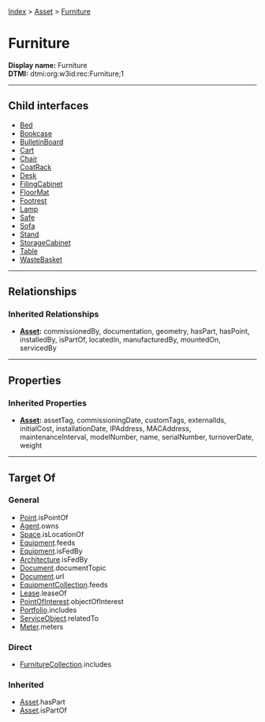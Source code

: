 [Index](../../index.md) > [Asset](../Asset.md) > [Furniture](#)
# Furniture

**Display name:** Furniture<br />
**DTMI:** dtmi:org:w3id:rec:Furniture;1

---

## Child interfaces
* [Bed](Bed.md)
* [Bookcase](Bookcase.md)
* [BulletinBoard](BulletinBoard.md)
* [Cart](Cart/Cart.md)
* [Chair](Chair/Chair.md)
* [CoatRack](CoatRack.md)
* [Desk](Desk/Desk.md)
* [FilingCabinet](FilingCabinet.md)
* [FloorMat](FloorMat.md)
* [Footrest](Footrest.md)
* [Lamp](Lamp/Lamp.md)
* [Safe](Safe.md)
* [Sofa](Sofa.md)
* [Stand](Stand/Stand.md)
* [StorageCabinet](StorageCabinet.md)
* [Table](Table/Table.md)
* [WasteBasket](WasteBasket.md)

---

## Relationships

### Inherited Relationships
* **[Asset](../Asset.md):** commissionedBy, documentation, geometry, hasPart, hasPoint, installedBy, isPartOf, locatedIn, manufacturedBy, mountedOn, servicedBy

---

## Properties

### Inherited Properties
* **[Asset](../Asset.md):** assetTag, commissioningDate, customTags, externalIds, initialCost, installationDate, IPAddress, MACAddress, maintenanceInterval, modelNumber, name, serialNumber, turnoverDate, weight

---

## Target Of
### General
* [Point](../../Point/Point.md).isPointOf
* [Agent](../../Agent/Agent.md).owns
* [Space](../../Space/Space.md).isLocationOf
* [Equipment](../Equipment/Equipment.md).feeds
* [Equipment](../Equipment/Equipment.md).isFedBy
* [Architecture](../../Space/Architecture/Architecture.md).isFedBy
* [Document](../../Information/Document/Document.md).documentTopic
* [Document](../../Information/Document/Document.md).url
* [EquipmentCollection](../../Collection/Equipment-.md).feeds
* [Lease](../../Event/Lease.md).leaseOf
* [PointOfInterest](../../Information/PointOfInterest.md).objectOfInterest
* [Portfolio](../../Collection/Portfolio.md).includes
* [ServiceObject](../../Information/ServiceObject/ServiceObject.md).relatedTo
* [Meter](../Equipment/Meter/Meter.md).meters
### Direct
* [FurnitureCollection](../../Collection/Furniture-.md).includes
### Inherited
* [Asset](../Asset.md).hasPart
* [Asset](../Asset.md).isPartOf
